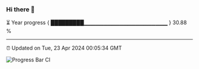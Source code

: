 ### Hi there 👋

⏳ Year progress { █████████▁▁▁▁▁▁▁▁▁▁▁▁▁▁▁▁▁▁▁▁▁ } 30.88 %

---

⏰ Updated on Tue, 23 Apr 2024 00:05:34 GMT

![Progress Bar CI](https://github.com/liununu/liununu/workflows/Progress%20Bar%20CI/badge.svg)
